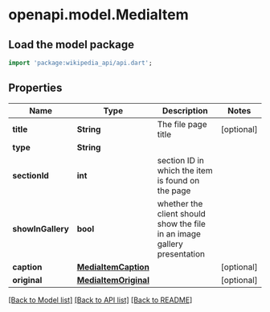 # openapi.model.MediaItem

## Load the model package
```dart
import 'package:wikipedia_api/api.dart';
```

## Properties
Name | Type | Description | Notes
------------ | ------------- | ------------- | -------------
**title** | **String** | The file page title | [optional] 
**type** | **String** |  | 
**sectionId** | **int** | section ID in which the item is found on the page | 
**showInGallery** | **bool** | whether the client should show the file in an image gallery presentation | 
**caption** | [**MediaItemCaption**](MediaItemCaption.md) |  | [optional] 
**original** | [**MediaItemOriginal**](MediaItemOriginal.md) |  | [optional] 

[[Back to Model list]](../README.md#documentation-for-models) [[Back to API list]](../README.md#documentation-for-api-endpoints) [[Back to README]](../README.md)


